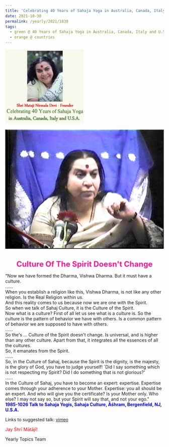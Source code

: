 ```yaml
---
title: 'Celebrating 40 Years of Sahaja Yoga in Australia, Canada, Italy and U.S.A. and its Culture, Post 39'
date: 2021-10-30
permalink: /yearly/2021/1030
tags:
  - green @ 40 Years of Sahaja Yoga in Australia, Canada, Italy and U.S.A. and its Culture
  - orange @ countries
---
```


<div style="text-align: left"><img src="/images/Celebrating40YearsSahajaYoga.png" width="250" /></div><br>

<div style="text-align: center"><img src="/images/image821.png" /></div>

<br>
<p style="color:DeepPink; text-align:center">
<font size="+2"><b>Culture Of The Spirit Doesn't Change</b><br></font>
</p>

<p>
"Now we have formed the Dharma, Vishwa Dharma. But it must have a culture.<br>
......<br>
When you establish a religion like this, Vishwa Dharma, is not like any other religion. Is the Real Religion within us.<br>
And this reality comes to us because now we are one with the Spirit.<br>
So when we talk of Sahaj Culture, it is the Culture of the Spirit.<br>
Now what is a culture? First of all let us see what is a culture is. So the culture is the pattern of behavior we have with others. Is a common pattern of behavior we are supposed to have with others.<br>
......<br>
So the's ... Culture of the Spirit doesn't change. Is universal, and is higher than any other culture. Apart from that, it integrates all the essences of all the cultures.<br>
So, it emanates from the Spirit.<br>
......<br>
So, in the Culture of Sahaj, because the Spirit is the dignity, is the majesty, is the glory of God, you have to judge yourself! `Did I say something which is not respecting my Spirit? Did I do something that is not glorious?'<br>
......<br>
In the Culture of Sahaj, you have to become an expert: expertise. Expertise comes through your adherence to your Mother. Expertise: you all should be an expert. And who will give you the certificate? Is your Mother only. Who else? I may not say so, but your Spirit will say that, and not your ego."<br>
<font color="blue"><b>1985-1026 Talk to Sahaja Yogis, Sahaja Culture, Āśhram, Bergenfield, NJ, U.S.A.</b></font><br>
</p>

Links to suggested talk: <a href="https://vimeo.com/27479444"> vimeo</a><br>

<p style="color:red;">Jay Śhrī Mātājī!<br></p>

Yearly Topics Team